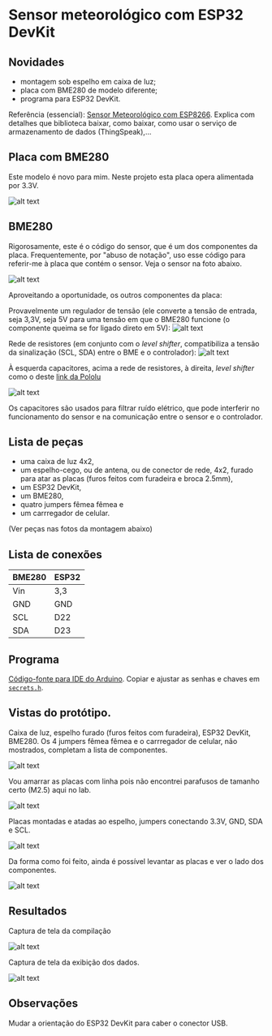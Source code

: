 # Sensor meteorológico com ESP32 DevKit

## Novidades

- montagem sob espelho em caixa de luz;
- placa com BME280 de modelo diferente;
- programa para ESP32 DevKit.

Referência (essencial): [Sensor Meteorológico com ESP8266](../SensorMeteorologico/README.md). Explica com detalhes que biblioteca baixar, como baixar, como usar o serviço de armazenamento de dados (ThingSpeak),...

## Placa com BME280

Este modelo é novo para mim. Neste projeto esta placa opera alimentada por 3.3V.

![alt text](novoBME2.jpg)

## BME280

Rigorosamente, este é o código do sensor, que é um dos componentes da placa. Frequentemente, por "abuso de notação", uso esse código para referir-me à placa que contém o sensor. Veja o sensor na foto abaixo.

![alt text](my_photo-1.jpg)

Aproveitando a oportunidade, os outros componentes da placa:

Provavelmente um regulador de tensão (ele converte a tensão de entrada, seja 3,3V, seja 5V para uma tensão em que o BME280 funcione (o componente queima se for ligado direto em 5V):
![alt text](my_photo-2.jpg)

Rede de resistores (em conjunto com o *level shifter*, compatibiliza a tensão da sinalização (SCL, SDA) entre o BME e o controlador):
![alt text](my_photo3-.jpg)

À esquerda capacitores, acima a rede de resistores, à direita, *level shifter* como o deste [link da Pololu](https://www.pololu.com/product/2595)

![alt text](my_photo-4.jpg)

Os capacitores são usados para filtrar ruído elétrico, que pode interferir no funcionamento do sensor e na comunicação entre o sensor e o controlador.

## Lista de peças

- uma caixa de luz 4x2, 
- um espelho-cego, ou de antena, ou de conector de rede, 4x2, furado para atar as placas (furos feitos com furadeira e broca 2.5mm), 
- um ESP32 DevKit, 
- um BME280,
- quatro jumpers fêmea fêmea e
- um carrregador de celular.

(Ver peças nas fotos da montagem abaixo)

## Lista de conexões

| BME280 | ESP32 |
| ------ | ----- |
| Vin    |  3,3  |
| GND    |  GND  |
| SCL    |  D22  |
| SDA    |  D23  |

## Programa

[Código-fonte para IDE do Arduino](thingspeak-bme-fn-SGA-25-02/thingspeak-bme-fn-SGA-25-02.ino). Copiar e ajustar as senhas e chaves em [`secrets.h`](thingspeak-bme-fn-SGA-25-02/secrets.h).

## Vistas do protótipo.

Caixa de luz, espelho furado (furos feitos com furadeira), ESP32 DevKit, BME280. Os 4 jumpers fêmea fêmea e o carrregador de celular, não mostrados, completam a lista de componentes.

![alt text](inicial.jpg)

Vou amarrar as placas com linha pois não encontrei parafusos de tamanho certo (M2.5) aqui no lab.

![alt text](amarra.jpg)

Placas montadas e atadas ao espelho, jumpers conectando 3.3V, GND, SDA e SCL.

![alt text](montado.jpg)

Da forma como foi feito, ainda é possível levantar as placas e ver o lado dos componentes.

![alt text](virado.jpg)

## Resultados

Captura de tela da compilação

![alt text](Captura%20de%20tela%20de%202021-02-25%2015-29-57.png)

Captura de tela da exibição dos dados.

![alt text](Captura%20de%20tela%20de%202021-02-25%2020-21-47.png)

## Observações

Mudar a orientação do ESP32 DevKit para caber o conector USB.

